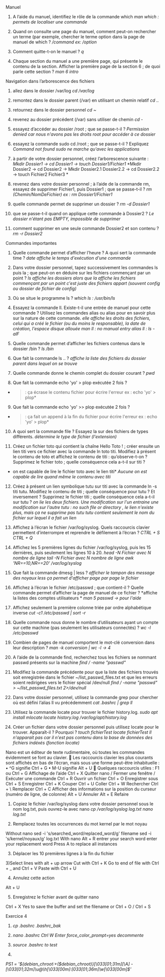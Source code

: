 Manuel

1. A l’aide du manuel, identifiez le rôle de la commande which
*man which : permets de localiser une commande*

2. Quand on consulte une page du manuel, comment peut-on rechercher un terme (par exemple, chercher
le terme option dans la page de manuel de which ?
*/command ex: /option*

3. Comment quitte-t-on le manuel ?
*q*

4. Chaque section du manuel a une première page, qui présente le contenu de la section. Afficher la
première page de la section 6 ; de quoi parle cette section ?
*man 6 intro*



Navigation dans l’arborescence des fichiers

1. allez dans le dossier /var/log
*cd /var/log*

2. remontez dans le dossier parent (/var) en utilisant un chemin relatif
*cd ..*

3. retournez dans le dossier personnel
*cd ~*

4. revenez au dossier précédent (/var) sans utiliser de chemin
*cd -*

5. essayez d’accéder au dossier /root ; que se passe-t-il ?
*Permission denied car nous n'avons pas les droits root pour accéder à ce dossier*

6. essayez la commande sudo cd /root ; que se passe-t-il ? Expliquez
*Command not found*
*sudo ne marche qu'avec les applications*

7. à partir de votre dossier personnel, créez l’arborescence suivante :
*Mkdir Dossier1 → cd Dossier1 → touch Dossier1/Fichier1*
*Mkdir Dossier2 → cd Dossier2 → Mkdir Dossier2.1 Dossier2.2 → cd Dossier2.2 → touch Fichier2 Fichier3 *

8. revenez dans votre dossier personnel ; à l’aide de la commande rm, essayez de supprimer Fichier1, puis
Dossier1 ; que se passe-t-il ?
*rm (Chemin/NomDeFichier) ex : rm Dossier1/Fichier1*

9. quelle commande permet de supprimer un dossier ?
*rm -d Dossier1*

10. que se passe-t-il quand on applique cette commande à Dossier2 ?
*Le dossier n'étant pas EMPTY, impossible de supprimer*

11. comment supprimer en une seule commande Dossier2 et son contenu ?
*rm -r Dossier2*



Commandes importantes


1. Quelle commande permet d’afficher l’heure ? A quoi sert la commande time ?
*date*
*affiche le temps d'exécution d'une commande*

2. Dans votre dossier personnel, tapez successivement les commandes ls puis la ; que peut-on en déduire
sur les fichiers commençant par un point ?
*ls affiche les dossiers alors que la affiche les fichiers commençant par un point*
*c'est juste des fichiers appart (souvent config ou dossier de fichier de config)*

3. Où se situe le programme ls ?
*which ls : /usr/bin/ls*

4. Essayez la commande ll. Existe-t-il une entrée de manuel pour cette commande ? Utilisez les commandes alias ou alias pour en savoir plus sur la nature de cette commande.
*elle affiche les droits des fichiers, celui qui a créé le fichier (ou du moins le responsable), la date de création, l'espace disque allouée*
*man ll : no manual entry*
*alias ll : ls -alF*

5. Quelle commande permet d’afficher les fichiers contenus dans le dossier /bin ?
*ls /bin*

6. Que fait la commande ls .. ?
*affiche la liste des fichiers du dossier parent dans lequel on se trouve*

7. Quelle commande donne le chemin complet du dossier courant ?
*pwd*

8. Que fait la commande echo 'yo' > plop exécutée 2 fois ?
* > : ça écrase le contenu  fichier pour écrire l'erreur ex : echo 'yo' > plop*

9. Que fait la commande echo 'yo' >> plop exécutée 2 fois ?
* > : ça fait un append à la fin du fichier pour écrire l'erreur ex : echo 'yo' > plop*

10. A quoi sert la commande file ? Essayez la sur des fichiers de types différents.
*détermine le type de fichier (l'extension)*

11. Créez un fichier toto qui contient la chaîne Hello Toto ! ; créer ensuite un lien titi vers ce fichier
avec la commande ln toto titi. Modifiez à présent le contenu de toto et affichez le contenu de titi :
qu’observe-t-on ? Supprimez le fichier toto ; quelle conséquence cela a-t-il sur titi ?
* on est capable de lire le fichier toto avec le lien titi*
*Aucune on est capable de lire quand même le contenu avec titi*


12. Créez à présent un lien symbolique tutu sur titi avec la commande ln -s titi tutu. Modifiez le
contenu de titi ; quelle conséquence pour tutu ? Et inversement ? Supprimez le fichier titi ; quelle
conséquence cela a-t-il sur tutu ?
*on lie les deux fichiers. Une modification sur l'un entraine une modification sur l'autre*
*tutu : no such file or directory , le lien n'existe plus, mais ça ne supprime pas tutu*
*tutu contient seulement le nom du fichier sur lequel il a fait un lien*

13. Affichez à l’écran le fichier /var/log/syslog. Quels raccourcis clavier permettent d’interrompre et
reprendre le défilement à l’écran ?
*CTRL + S    CTRL + Q*

14. Affichez les 5 premières lignes du fichier /var/log/syslog, puis les 15 dernières, puis seulement les
lignes 10 à 20.
*head -N Fichier avec N nombre de ligne*
*tail -N Fichier avec N nombre de ligne*
*awk 'NR==10,NR==20' /var/log/syslog*

15. Que fait la commande dmesg | less ?
*afficher le tampon des message des noyaux less ça permet d'afficher page par page le fichier*

16. Affichez à l’écran le fichier /etc/passwd ; que contient-il ? Quelle commande permet d’afficher la page
de manuel de ce fichier ?
*affiche la listes des comptes utilisateurs *
*man 5 passwd -> pour l'aide*

17. Affichez seulement la première colonne triée par ordre alphabétique inverse
*cut -c1 /etc/passwd | sort -r*

18. Quelle commande nous donne le nombre d’utilisateurs ayant un compte sur cette machine (pas seulement les utilisateurs connectés) ?
*wc -l /etc/passwd*

19. Combien de pages de manuel comportent le mot-clé conversion dans leur description ?
*man -k conversion | wc -l*
*-> 4*

20. A l’aide de la commande find, recherchez tous les fichiers se nommant passwd présents sur la machine
*find / -name "passwd"*

21. Modifiez la commande précédente pour que la liste des fichiers trouvés soit enregistrée dans le fichier
~/list_passwd_files.txt et que les erreurs soient redirigées vers le fichier spécial /dev/null
*find / -name "passwd" > ~/list_passwd_files.txt 2>/dev/null*

22. Dans votre dossier personnel, utilisez la commande grep pour chercher où est défini l’alias ll vu
précédemment
*cat .bashrc | grep ll* 

23. Utilisez la commande locate pour trouver le fichier history.log.
*sudo apt install mlocate*
*locate history.log*
*/var/log/apt/history.log*

24. Créer un fichier dans votre dossier personnel puis utilisez locate pour le trouver. Apparaît-il ? Pourquoi ?
*touch fichierTest*
*locate fichierTest*
*Il n'apparait pas car il n'est pas contenu dans la base de données des fichiers indéxés (fonction locate)*




Nano est un éditeur de texte rudimentaire, où toutes les commandes évidemment se font au clavier.
 Les raccourcis clavier les plus courants sont affichés en bas de l’écran, mais sous une forme peut-être
inhabituelle :
• ^G signifie Ctrl + G
• M-U signifie Alt + U
 Quelques raccourcis utiles :
F1 ou Ctrl + G Affichage de l’aide
Ctrl + X Quitter nano / Fermer une fenêtre / Exécuter une commande
Ctrl + R Ouvrir un fichier
Ctrl + O Enregistrer sous
Ctrl + S Enregistrer
Ctrl + K Couper
Ctrl + U Coller
Ctrl + W Rechercher
Ctrl + \ Remplacer
Ctrl + C Afficher des informations sur la position du curseur (numéro de ligne, de colonne)
Alt + U Annuler
Alt + E Refaire
1. Copiez le fichier /var/log/syslog dans votre dossier personnel sous le nom log.txt, puis ouvrez-le avec
nano
*cp /var/log/syslog log.txt*
*nano log.txt*

2. Remplacez toutes les occurrences du mot kernel par le mot noyau


Without nano 
	sed -i 's/searched_word/replaced_word/g' filename
	sed -i 's/kernel/noyaux/g' log.txt
With nano 
Alt + R
entrer your search word
enter your replacement word
Press A to replace all instances

3. Déplacer les 10 premières lignes à la fin du fichier

3)Select lines with alt + up arrow
    Cut with Ctrl + K
    Go to end of file with Ctrl + _ and Ctrl + V
    Paste with Ctrl + U
    
4. Annulez cette action

Alt + U

5. Enregistrez le fichier avant de quitter nano

 Ctrl + X
    Yes to save the buffer and set the filename 
    or
    Ctrl + O / Ctrl + S


Exercice 4 

1) *cp .bashrc .bashrc_bak*

2) *nano .bashrc*
    *Ctrl W*
    *Enter force_color_prompt=yes*
*decommente*

3) *source .bashrc to test*

4)
*PS1 = '${debian_chroot:+($debian_chroot)}\[\033[01;31m\][\A] - \[\033[01;32m\]\u@\h\[\033\[00m\]:\[033[01;36m\]\w\[\033[00m\]\$'*